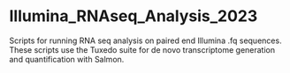 # Illumina_RNAseq_Analysis_2023
Scripts for running RNA seq analysis on paired end Illumina .fq sequences. These scripts use the Tuxedo suite for de novo transcriptome generation and quantification with Salmon. 
